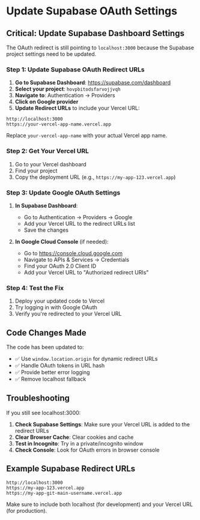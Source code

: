 # Update Supabase OAuth Settings

## Critical: Update Supabase Dashboard Settings

The OAuth redirect is still pointing to `localhost:3000` because the Supabase project settings need to be updated.

### Step 1: Update Supabase OAuth Redirect URLs

1. **Go to Supabase Dashboard**: https://supabase.com/dashboard
2. **Select your project**: `hovpbitodsfarvojjvqh`
3. **Navigate to**: Authentication → Providers
4. **Click on Google provider**
5. **Update Redirect URLs** to include your Vercel URL:

```
http://localhost:3000
https://your-vercel-app-name.vercel.app
```

Replace `your-vercel-app-name` with your actual Vercel app name.

### Step 2: Get Your Vercel URL

1. Go to your Vercel dashboard
2. Find your project
3. Copy the deployment URL (e.g., `https://my-app-123.vercel.app`)

### Step 3: Update Google OAuth Settings

1. **In Supabase Dashboard**:
   - Go to Authentication → Providers → Google
   - Add your Vercel URL to the redirect URLs list
   - Save the changes

2. **In Google Cloud Console** (if needed):
   - Go to https://console.cloud.google.com
   - Navigate to APIs & Services → Credentials
   - Find your OAuth 2.0 Client ID
   - Add your Vercel URL to "Authorized redirect URIs"

### Step 4: Test the Fix

1. Deploy your updated code to Vercel
2. Try logging in with Google OAuth
3. Verify you're redirected to your Vercel URL

## Code Changes Made

The code has been updated to:
- ✅ Use `window.location.origin` for dynamic redirect URLs
- ✅ Handle OAuth tokens in URL hash
- ✅ Provide better error logging
- ✅ Remove localhost fallback

## Troubleshooting

If you still see localhost:3000:

1. **Check Supabase Settings**: Make sure your Vercel URL is added to the redirect URLs
2. **Clear Browser Cache**: Clear cookies and cache
3. **Test in Incognito**: Try in a private/incognito window
4. **Check Console**: Look for OAuth errors in browser console

## Example Supabase Redirect URLs

```
http://localhost:3000
https://my-app-123.vercel.app
https://my-app-git-main-username.vercel.app
```

Make sure to include both localhost (for development) and your Vercel URL (for production). 